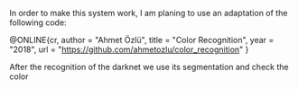 In order to make this system work, I am planing to use an adaptation of the following code:

@ONLINE{cr,
    author = "Ahmet Özlü",
    title  = "Color Recognition",
    year   = "2018",
    url    = "https://github.com/ahmetozlu/color_recognition"
}

After the recognition of the darknet we use its segmentation and check the color 
